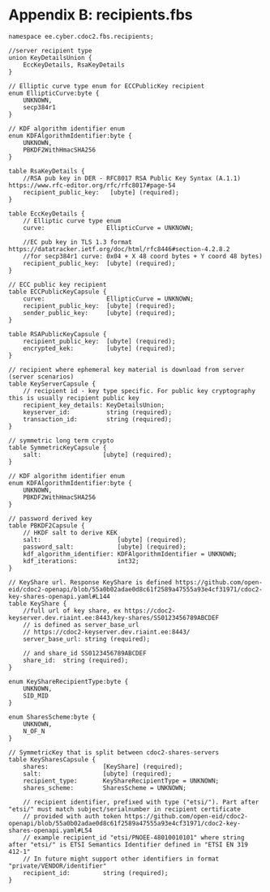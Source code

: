 # Appendix B: recipients.fbs

    namespace ee.cyber.cdoc2.fbs.recipients;

    //server recipient type
    union KeyDetailsUnion {
        EccKeyDetails, RsaKeyDetails
    }

    // Elliptic curve type enum for ECCPublicKey recipient
    enum EllipticCurve:byte {
        UNKNOWN,
        secp384r1
    }

    // KDF algorithm identifier enum
    enum KDFAlgorithmIdentifier:byte {
        UNKNOWN,
        PBKDF2WithHmacSHA256
    }

    table RsaKeyDetails {
        //RSA pub key in DER - RFC8017 RSA Public Key Syntax (A.1.1) https://www.rfc-editor.org/rfc/rfc8017#page-54
        recipient_public_key:   [ubyte] (required);
    }

    table EccKeyDetails {
        // Elliptic curve type enum
        curve:                 EllipticCurve = UNKNOWN;

        //EC pub key in TLS 1.3 format https://datatracker.ietf.org/doc/html/rfc8446#section-4.2.8.2
        //for secp384r1 curve: 0x04 + X 48 coord bytes + Y coord 48 bytes)
        recipient_public_key:  [ubyte] (required);
    }

    // ECC public key recipient
    table ECCPublicKeyCapsule {
        curve:                 EllipticCurve = UNKNOWN;
        recipient_public_key:  [ubyte] (required);
        sender_public_key:     [ubyte] (required);
    }

    table RSAPublicKeyCapsule {
        recipient_public_key:  [ubyte] (required);
        encrypted_kek:         [ubyte] (required);
    }

    // recipient where ephemeral key material is download from server (server scenarios)
    table KeyServerCapsule {
        // recipient id - key type specific. For public key cryptography this is usually recipient public key
        recipient_key_details: KeyDetailsUnion;
        keyserver_id:          string (required);
        transaction_id:        string (required);
    }

    // symmetric long term crypto
    table SymmetricKeyCapsule {
        salt:                 [ubyte] (required);
    }

    // KDF algorithm identifier enum
    enum KDFAlgorithmIdentifier:byte {
        UNKNOWN,
        PBKDF2WithHmacSHA256
    }

    // password derived key
    table PBKDF2Capsule {
        // HKDF salt to derive KEK
        salt:                     [ubyte] (required);
        password_salt:            [ubyte] (required);
        kdf_algorithm_identifier: KDFAlgorithmIdentifier = UNKNOWN;
        kdf_iterations:           int32;
    }

    // KeyShare url. Response KeyShare is defined https://github.com/open-eid/cdoc2-openapi/blob/55a0b02adae0d8c61f2589a47555a93e4cf31971/cdoc2-key-shares-openapi.yaml#L144
    table KeyShare {
        //full url of key share, ex https://cdoc2-keyserver.dev.riaint.ee:8443/key-shares/SS0123456789ABCDEF
        // is defined as server_base_url
        // https://cdoc2-keyserver.dev.riaint.ee:8443/
        server_base_url: string (required);

        // and share_id SS0123456789ABCDEF
        share_id:  string (required);
    }

    enum KeyShareRecipientType:byte {
        UNKNOWN,
        SID_MID
    }

    enum SharesScheme:byte {
        UNKNOWN,
        N_OF_N
    }

    // SymmetricKey that is split between cdoc2-shares-servers
    table KeySharesCapsule {
        shares:               [KeyShare] (required);
        salt:                 [ubyte] (required);
        recipient_type:       KeyShareRecipientType = UNKNOWN;
        shares_scheme:        SharesScheme = UNKNOWN;

        // recipient identifier, prefixed with type ("etsi/"). Part after "etsi/" must match subject/serialnumber in recipient certificate
        // provided with auth token https://github.com/open-eid/cdoc2-openapi/blob/55a0b02adae0d8c61f2589a47555a93e4cf31971/cdoc2-key-shares-openapi.yaml#L54
        // example recipient_id "etsi/PNOEE-48010010101" where string after "etsi/" is ETSI Semantics Identifier defined in "ETSI EN 319 412-1"
        // In future might support other identifiers in format "private/VENDOR/identifier"
        recipient_id:         string (required);
    }

